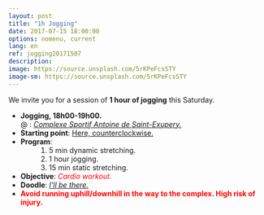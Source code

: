 ```yaml
---
layout: post
title: "1h Jogging"
date: 2017-07-15 18:00:00
options: nomenu, current
lang: en
ref: jogging20171507
description: 
image: https://source.unsplash.com/5rKPeFcsSTY
image-sm: https://source.unsplash.com/5rKPeFcsSTY
---
```

We invite you for a session of **1 hour of jogging** this Saturday.

<ul>
<li> <h4 style="display: inline;">Jogging, 18h00-19h00.</h4>
  <br>
  @ : <a href="https://goo.gl/maps/yhADMzqGQNm"><i>Complexe Sportif Antoine de Saint-Exupery.</i></a></li>
  
<li> <h4 style="display: inline;">Starting point</h4>: <a href="https://goo.gl/maps/PHh8Sreb9U12">Here, counterclockwise.</a></li>

<li><h4 style="display: inline;">Program</h4>:
<ol style="padding-left: 4em;">
<li>5 min dynamic stretching.
</li>
<li>1 hour jogging.
</li>
<li>15 min static stretching.
</li>
</ol>
</li>
<li>
<h4 style="display: inline;">Objective</h4>: <i><font color="red">Cardio workout.</font></i>
</li>
<li>
<h4 style="display: inline;">Doodle</h4>: <a href="https://doodle.com/poll/xb9nmnswyaza3my7"> <i>I'll be there.</i></a>
</li>
<li>
<b><font color="red">Avoid running uphill/downhill in the way to the complex. High risk of injury.</font></b>
</li>
</ul>
